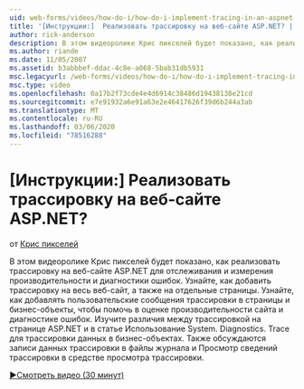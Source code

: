 ```yaml
---
uid: web-forms/videos/how-do-i/how-do-i-implement-tracing-in-an-aspnet-web-site
title: '[Инструкции:]  Реализовать трассировку на веб-сайте ASP.NET? | Документы Майкрософт'
author: rick-anderson
description: В этом видеоролике Крис пикселей будет показано, как реализовать трассировку на веб-сайте ASP.NET для отслеживания и измерения производительности и диагностики ошибок.
ms.author: riande
ms.date: 11/05/2007
ms.assetid: b3abbbef-ddac-4c8e-a068-5bab31db5931
msc.legacyurl: /web-forms/videos/how-do-i/how-do-i-implement-tracing-in-an-aspnet-web-site
msc.type: video
ms.openlocfilehash: 0a17b2f73cde4e4d6914c38486d19438138e21cd
ms.sourcegitcommit: e7e91932a6e91a63e2e46417626f39d6b244a3ab
ms.translationtype: MT
ms.contentlocale: ru-RU
ms.lasthandoff: 03/06/2020
ms.locfileid: "78516288"
---
```

# <a name="how-do-i--implement-tracing-in-an-aspnet-web-site"></a>[Инструкции:]  Реализовать трассировку на веб-сайте ASP.NET?

от [Крис пикселей](https://twitter.com/chrispels)

В этом видеоролике Крис пикселей будет показано, как реализовать трассировку на веб-сайте ASP.NET для отслеживания и измерения производительности и диагностики ошибок. Узнайте, как добавить трассировку на весь веб-сайт, а также на отдельные страницы. Узнайте, как добавлять пользовательские сообщения трассировки в страницы и бизнес-объекты, чтобы помочь в оценке производительности сайта и диагностике ошибок. Изучите различия между трассировкой на странице ASP.NET и в статье Использование System. Diagnostics. Trace для трассировки данных в бизнес-объектах. Также обсуждаются записи данных трассировки в файлы журнала и Просмотр сведений трассировки в средстве просмотра трассировки.

[&#9654;Смотреть видео (30 минут)](https://channel9.msdn.com/Blogs/ASP-NET-Site-Videos/how-do-i-implement-tracing-in-an-aspnet-web-site)
